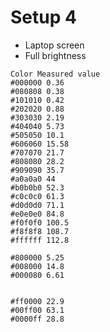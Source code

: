 Setup 4
=======

 - Laptop screen
 - Full brightness

```
Color Measured value
#000000 0.36
#080808 0.38
#101010 0.42
#202020 0.88
#303030 2.19
#404040 5.73
#505050 10.1
#606060 15.58
#707070 21.7
#808080 28.2
#909090 35.7
#a0a0a0 44
#b0b0b0 52.3
#c0c0c0 61.3
#d0d0d0 71.1
#e0e0e0 84.8
#f0f0f0 100.5
#f8f8f8 108.7
#ffffff 112.8

#800000 5.25
#008000 14.8
#000080 6.61


#ff0000 22.9
#00ff00 63.1
#0000ff 28.8
```
